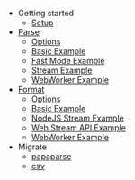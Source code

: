 - Getting started
  - [Setup](/)
- [Parse](/docs/parse.md)
  - [Options](/docs/parse.md)
  - [Basic Example](/docs/parse.md#start)
  - [Fast Mode Example](/docs/parse.md#start)
  - [Stream Example](/docs/parse.md)
  - [WebWorker Example](/docs/parse.md)
- [Format](/docs/format.md)
  - [Options](/docs/format.md)
  - [Basic Example](/docs/format.md)
  - [NodeJS Stream Example](/docs/parse.md#nodestream)
  - [Web Stream API Example](/docs/parse.md#webstream)
  - [WebWorker Example](/docs/parse.md#browser)
- Migrate
  - [papaparse](/docs/migrate/papaparse.md)
  - [csv](/docs/migrate/csv.md)
